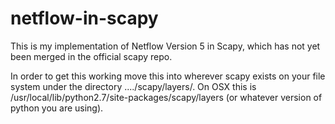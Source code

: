 # netflow-in-scapy
This is my implementation of Netflow Version 5 in Scapy, which has not yet been merged in the official scapy repo.

In order to get this working move this into wherever scapy exists on your file system under the directory ..../scapy/layers/.
On OSX this is /usr/local/lib/python2.7/site-packages/scapy/layers (or whatever version of python you are using).
